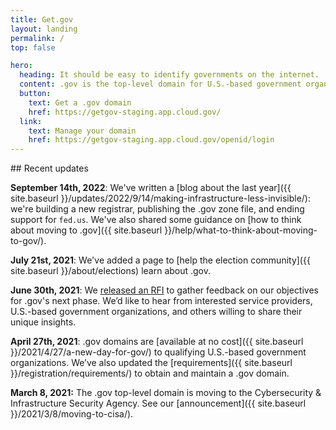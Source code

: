 ```yaml
---
title: Get.gov
layout: landing
permalink: /
top: false

hero:
  heading: It should be easy to identify governments on the internet.
  content: .gov is the top-level domain for U.S.-based government organizations.
  button:
    text: Get a .gov domain
    href: https://getgov-staging.app.cloud.gov/
  link:
    text: Manage your domain
    href: https://getgov-staging.app.cloud.gov/openid/login
---
```


<section class="usa-section">
  <div class="usa-grid usa-content">
<div class="usa-width-one-third">
## Recent updates
</div>

<div class="usa-width-two-thirds">

**September 14th, 2022**: We've written a [blog about the last year]({{ site.baseurl }}/updates/2022/9/14/making-infrastructure-less-invisible/): we're building a new registrar, publishing the .gov zone file, and ending support for `fed.us`. We've also shared some guidance on [how to think about moving to .gov]({{ site.baseurl }}/help/what-to-think-about-moving-to-gov/).

**July 21st, 2021**: We've added a page to [help the election community]({{ site.baseurl }}/about/elections) learn about .gov.

**June 30th, 2021**: We [released an RFI](https://sam.gov/opp/78749b4fc58145568148dbdecfa83f6d/view) to gather feedback on our objectives for .gov's next phase. We’d like to hear from interested service providers, U.S.-based government organizations, and others willing to share their unique insights.

**April 27th, 2021**: .gov domains are [available at no cost]({{ site.baseurl }}/2021/4/27/a-new-day-for-gov/) to qualifying U.S.-based government organizations. We’ve also updated the [requirements]({{ site.baseurl }}/registration/requirements/) to obtain and maintain a .gov domain.

**March 8, 2021:** The .gov top-level domain is moving to the Cybersecurity & Infrastructure Security Agency. See our [announcement]({{ site.baseurl }}/2021/3/8/moving-to-cisa/).
